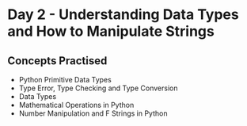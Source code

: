 # Day 2 - Understanding Data Types and How to Manipulate Strings

## Concepts Practised

- Python Primitive Data Types
- Type Error, Type Checking and Type Conversion
- Data Types
- Mathematical Operations in Python
- Number Manipulation and F Strings in Python
